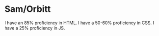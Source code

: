 # Sam/Orbitt
I have an 85% proficiency in HTML.
I have a 50-60% proficiency in CSS.
I have a 25% proficiency in JS.
